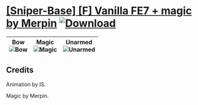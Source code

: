 # [\[Sniper-Base\] \[F\] Vanilla FE7 + magic by Merpin](https://git.io/JSVAR) [![Download](https://img.shields.io/badge/Download--red?style=social&logo=github)](https://git.io/JSVAw)

| <b>Bow</b><br/><img alt="Bow" src="https://git.io/JSVA3"/> | <b>Magic</b><br/><img alt="Magic" src="https://git.io/JSVAI"/> | <b>Unarmed</b><br/><img alt="Unarmed" src="https://git.io/JSVAO"/> |
| :---: | :---: | :---: |

## Credits

Animation by IS.

Magic by Merpin.

